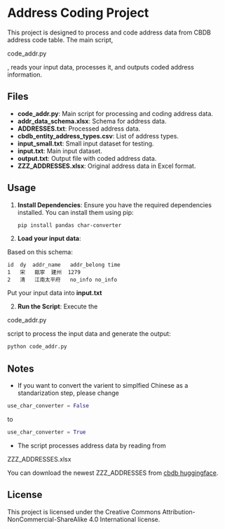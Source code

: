 # Address Coding Project

This project is designed to process and code address data from CBDB address code table. The main script, 

code_addr.py

, reads your input data, processes it, and outputs coded address information.

## Files

- **code_addr.py**: Main script for processing and coding address data.
- **addr_data_schema.xlsx**: Schema for address data.
- **ADDRESSES.txt**: Processed address data.
- **cbdb_entity_address_types.csv**: List of address types.
- **input_small.txt**: Small input dataset for testing.
- **input.txt**: Main input dataset.
- **output.txt**: Output file with coded address data.
- **ZZZ_ADDRESSES.xlsx**: Original address data in Excel format.

## Usage

1. **Install Dependencies**:
   Ensure you have the required dependencies installed. You can install them using pip:
   ```sh
   pip install pandas char-converter
   ```

2. **Load your input data**:

Based on this schema:
```
id	dy	addr_name	addr_belong	time
1	宋	甌寧	建州	1279
2	清	江南太平府	no_info	no_info
```

Put your input data into **input.txt**

2. **Run the Script**:
   Execute the 

code_addr.py

 script to process the input data and generate the output:
   ```sh
   python code_addr.py
   ```

## Notes

- If you want to convert the varient to simplfied Chinese as a standarization step, please change

```python
use_char_converter = False
```

to 

```python
use_char_converter = True
```

- The script processes address data by reading from 

ZZZ_ADDRESSES.xlsx

You can download the newest ZZZ_ADDRESSES from [cbdb huggingface](https://huggingface.co/datasets/cbdb/cbdb-sqlite/blob/main/latest_ZZZ_tables.7z).

## License

This project is licensed under the Creative Commons Attribution-NonCommercial-ShareAlike 4.0 International license.
